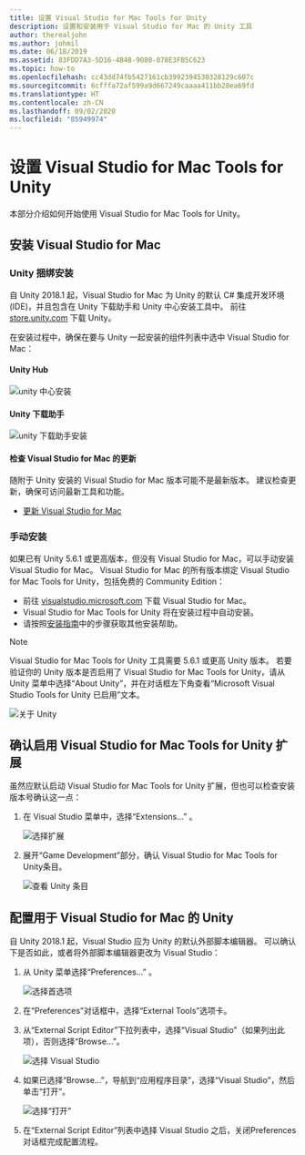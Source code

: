 ```yaml
---
title: 设置 Visual Studio for Mac Tools for Unity
description: 设置和安装用于 Visual Studio for Mac 的 Unity 工具
author: therealjohn
ms.author: johmil
ms.date: 06/18/2019
ms.assetid: 83FDD7A3-5D16-4B4B-9080-078E3FB5C623
ms.topic: how-to
ms.openlocfilehash: cc43dd74fb5427161cb3992394530328129c607c
ms.sourcegitcommit: 6cfffa72af599a9d667249caaaa411bb28ea69fd
ms.translationtype: HT
ms.contentlocale: zh-CN
ms.lasthandoff: 09/02/2020
ms.locfileid: "85949974"
---
```

# <a name="set-up-visual-studio-for-mac-tools-for-unity"></a>设置 Visual Studio for Mac Tools for Unity

本部分介绍如何开始使用 Visual Studio for Mac Tools for Unity。

## <a name="install-visual-studio-for-mac"></a>安装 Visual Studio for Mac

### <a name="unity-bundled-installation"></a>Unity 捆绑安装

自 Unity 2018.1 起，Visual Studio for Mac 为 Unity 的默认 C# 集成开发环境 (IDE)，并且包含在 Unity 下载助手和 Unity 中心安装工具中。 前往 [store.unity.com](https://store.unity.com/) 下载 Unity。

在安装过程中，确保在要与 Unity 一起安装的组件列表中选中 Visual Studio for Mac：

#### <a name="unity-hub"></a>Unity Hub

![unity 中心安装](media/setup-vsmac-tools-unity-image7.png)

#### <a name="unity-download-assistant"></a>Unity 下载助手

![unity 下载助手安装](media/setup-vsmac-tools-unity-image8.png)

#### <a name="check-for-updates-to-visual-studio-for-mac"></a>检查 Visual Studio for Mac 的更新

随附于 Unity 安装的 Visual Studio for Mac 版本可能不是最新版本。 建议检查更新，确保可访问最新工具和功能。

* [更新 Visual Studio for Mac](update.md)

### <a name="manual-installation"></a>手动安装

如果已有 Unity 5.6.1 或更高版本，但没有 Visual Studio for Mac，可以手动安装 Visual Studio for Mac。 Visual Studio for Mac 的所有版本绑定 Visual Studio for Mac Tools for Unity，包括免费的 Community Edition：

* 前往 [visualstudio.microsoft.com](https://visualstudio.microsoft.com/) 下载 Visual Studio for Mac。
* Visual Studio for Mac Tools for Unity 将在安装过程中自动安装。
* 请按照[安装指南](/visualstudio/mac/installation)中的步骤获取其他安装帮助。

> [!NOTE]
> Visual Studio for Mac Tools for Unity 工具需要 5.6.1 或更高 Unity 版本。 若要验证你的 Unity 版本是否启用了 Visual Studio for Mac Tools for Unity，请从 Unity 菜单中选择“About Unity”，并在对话框左下角查看“Microsoft Visual Studio Tools for Unity 已启用”文本。 
>
> ![关于 Unity](media/setup-vsmac-tools-unity-image3.png)

## <a name="confirm-that-the-visual-studio-for-mac-tools-for-unity-extension-is-enabled"></a>确认启用 Visual Studio for Mac Tools for Unity 扩展

虽然应默认启动 Visual Studio for Mac Tools for Unity 扩展，但也可以检查安装版本号确认这一点：

1. 在 Visual Studio 菜单中，选择“Extensions...”  。

   ![选择扩展](media/setup-vsmac-tools-unity-image1.png)

2. 展开“Game Development”部分，确认 Visual Studio for Mac Tools for Unity条目。

   ![查看 Unity 条目](media/setup-vsmac-tools-unity-image2.png)

## <a name="configure-unity-for-use-with-visual-studio-for-mac"></a>配置用于 Visual Studio for Mac 的 Unity

自 Unity 2018.1 起，Visual Studio 应为 Unity 的默认外部脚本编辑器。 可以确认下是否如此，或者将外部脚本编辑器更改为 Visual Studio：

1. 从 Unity 菜单选择“Preferences...”  。

   ![选择首选项](media/setup-vsmac-tools-unity-image4.png)

2. 在“Preferences”对话框中，选择“External Tools”选项卡。 

3. 从“External Script Editor”下拉列表中，选择“Visual Studio”（如果列出此项），否则选择“Browse...”。  

   ![选择 Visual Studio](media/setup-vsmac-tools-unity-image5.png)

4. 如果已选择“Browse...”，导航到“应用程序目录”，选择“Visual Studio”，然后单击“打开”。  

   ![选择“打开”](media/setup-vsmac-tools-unity-image6.png)

5. 在“External Script Editor”列表中选择 Visual Studio 之后，关闭Preferences对话框完成配置流程。 